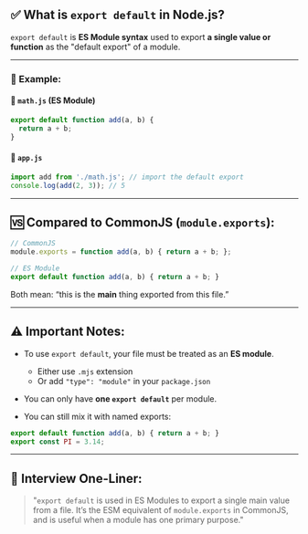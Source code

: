 ## ✅ What is `export default` in Node.js?

`export default` is **ES Module syntax** used to export **a single value or function** as the "default export" of a module.

---

### 📌 Example:

#### 🔹 `math.js` (ES Module)

```js
export default function add(a, b) {
  return a + b;
}
```

#### 🔹 `app.js`

```js
import add from './math.js'; // import the default export
console.log(add(2, 3)); // 5
```

---

## 🆚 Compared to CommonJS (`module.exports`):

```js
// CommonJS
module.exports = function add(a, b) { return a + b; };
```

```js
// ES Module
export default function add(a, b) { return a + b; }
```

Both mean: “this is the **main** thing exported from this file.”

---

## ⚠️ Important Notes:

* To use `export default`, your file must be treated as an **ES module**.

  * Either use `.mjs` extension
  * Or add `"type": "module"` in your `package.json`
* You can only have **one `export default`** per module.
* You can still mix it with named exports:

```js
export default function add(a, b) { return a + b; }
export const PI = 3.14;
```

---

## 🧠 Interview One-Liner:

> "`export default` is used in ES Modules to export a single main value from a file. It’s the ESM equivalent of `module.exports` in CommonJS, and is useful when a module has one primary purpose."